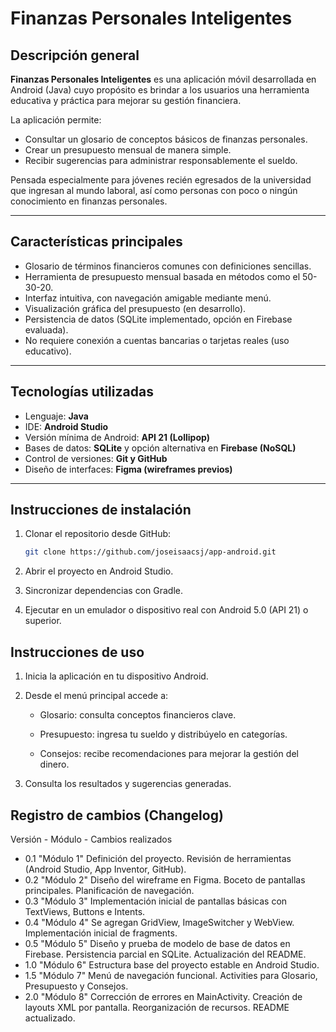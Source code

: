 # Finanzas Personales Inteligentes

## Descripción general

**Finanzas Personales Inteligentes** es una aplicación móvil desarrollada en Android (Java) cuyo propósito es brindar a los usuarios una herramienta educativa y práctica para mejorar su gestión financiera. 

La aplicación permite:
- Consultar un glosario de conceptos básicos de finanzas personales.
- Crear un presupuesto mensual de manera simple.
- Recibir sugerencias para administrar responsablemente el sueldo.

Pensada especialmente para jóvenes recién egresados de la universidad que ingresan al mundo laboral, así como personas con poco o ningún conocimiento en finanzas personales.

---

## Características principales

- Glosario de términos financieros comunes con definiciones sencillas.
- Herramienta de presupuesto mensual basada en métodos como el 50-30-20.
- Interfaz intuitiva, con navegación amigable mediante menú.
- Visualización gráfica del presupuesto (en desarrollo).
- Persistencia de datos (SQLite implementado, opción en Firebase evaluada).
- No requiere conexión a cuentas bancarias o tarjetas reales (uso educativo).

---

## Tecnologías utilizadas

- Lenguaje: **Java**
- IDE: **Android Studio**
- Versión mínima de Android: **API 21 (Lollipop)**
- Bases de datos: **SQLite** y opción alternativa en **Firebase (NoSQL)**
- Control de versiones: **Git y GitHub**
- Diseño de interfaces: **Figma (wireframes previos)**

---

## Instrucciones de instalación

1. Clonar el repositorio desde GitHub:
   ```bash
   git clone https://github.com/joseisaacsj/app-android.git
2. Abrir el proyecto en Android Studio.

3. Sincronizar dependencias con Gradle.

4. Ejecutar en un emulador o dispositivo real con Android 5.0 (API 21) o superior.

## Instrucciones de uso

1. Inicia la aplicación en tu dispositivo Android.

2. Desde el menú principal accede a:

   - Glosario: consulta conceptos financieros clave.

   - Presupuesto: ingresa tu sueldo y distribúyelo en categorías.

   - Consejos: recibe recomendaciones para mejorar la gestión del dinero.

3. Consulta los resultados y sugerencias generadas.

## Registro de cambios (Changelog)

Versión	- Módulo	- Cambios realizados
- 0.1	"Módulo 1"	Definición del proyecto. Revisión de herramientas (Android Studio, App Inventor, GitHub).
- 0.2	"Módulo 2"	Diseño del wireframe en Figma. Boceto de pantallas principales. Planificación de navegación.
- 0.3	"Módulo 3"	Implementación inicial de pantallas básicas con TextViews, Buttons e Intents.
- 0.4	"Módulo 4"	Se agregan GridView, ImageSwitcher y WebView. Implementación inicial de fragments.
- 0.5	"Módulo 5"	Diseño y prueba de modelo de base de datos en Firebase. Persistencia parcial en SQLite. Actualización del README.
- 1.0	"Módulo 6"	Estructura base del proyecto estable en Android Studio.
- 1.5	"Módulo 7"	Menú de navegación funcional. Activities para Glosario, Presupuesto y Consejos.
- 2.0	"Módulo 8"	Corrección de errores en MainActivity. Creación de layouts XML por pantalla. Reorganización de recursos. README actualizado.
